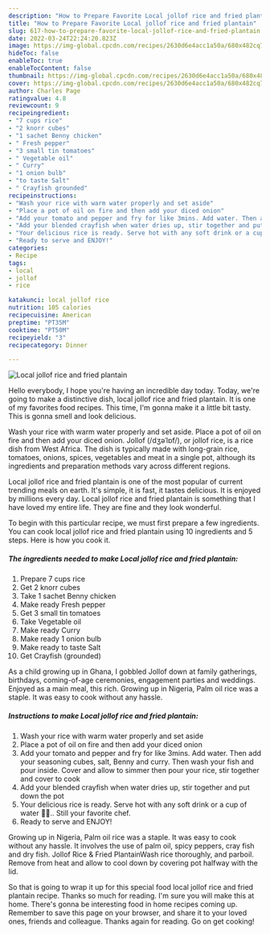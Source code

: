 ```yaml
---
description: "How to Prepare Favorite Local jollof rice and fried plantain"
title: "How to Prepare Favorite Local jollof rice and fried plantain"
slug: 617-how-to-prepare-favorite-local-jollof-rice-and-fried-plantain
date: 2022-03-24T22:24:20.823Z
image: https://img-global.cpcdn.com/recipes/2630d6e4acc1a50a/680x482cq70/local-jollof-rice-and-fried-plantain-recipe-main-photo.jpg
hideToc: false
enableToc: true
enableTocContent: false
thumbnail: https://img-global.cpcdn.com/recipes/2630d6e4acc1a50a/680x482cq70/local-jollof-rice-and-fried-plantain-recipe-main-photo.jpg
cover: https://img-global.cpcdn.com/recipes/2630d6e4acc1a50a/680x482cq70/local-jollof-rice-and-fried-plantain-recipe-main-photo.jpg
author: Charles Page
ratingvalue: 4.8
reviewcount: 9
recipeingredient:
- "7 cups rice"
- "2 knorr cubes"
- "1 sachet Benny chicken"
- " Fresh pepper"
- "3 small tin tomatoes"
- " Vegetable oil"
- " Curry"
- "1 onion bulb"
- "to taste Salt"
- " Crayfish grounded"
recipeinstructions:
- "Wash your rice with warm water properly and set aside"
- "Place a pot of oil on fire and then add your diced onion"
- "Add your tomato and pepper and fry for like 3mins. Add water. Then add your seasoning cubes, salt, Benny and curry. Then wash your fish and pour inside. Cover and allow to simmer then pour your rice, stir together and cover to cook"
- "Add your blended crayfish when water dries up, stir together and put down the pot"
- "Your delicious rice is ready. Serve hot with any soft drink or a cup of water 🙌🙌.. Still your favorite chef."
- "Ready to serve and ENJOY!"
categories:
- Recipe
tags:
- local
- jollof
- rice

katakunci: local jollof rice 
nutrition: 105 calories
recipecuisine: American
preptime: "PT35M"
cooktime: "PT50M"
recipeyield: "3"
recipecategory: Dinner

---
```



![Local jollof rice and fried plantain](https://img-global.cpcdn.com/recipes/2630d6e4acc1a50a/680x482cq70/local-jollof-rice-and-fried-plantain-recipe-main-photo.jpg)

Hello everybody, I hope you're having an incredible day today. Today, we're going to make a distinctive dish, local jollof rice and fried plantain. It is one of my favorites food recipes. This time, I'm gonna make it a little bit tasty. This is gonna smell and look delicious.

Wash your rice with warm water properly and set aside. Place a pot of oil on fire and then add your diced onion. Jollof (/dʒəˈlɒf/), or jollof rice, is a rice dish from West Africa. The dish is typically made with long-grain rice, tomatoes, onions, spices, vegetables and meat in a single pot, although its ingredients and preparation methods vary across different regions.

Local jollof rice and fried plantain is one of the most popular of current trending meals on earth. It's simple, it is fast, it tastes delicious. It is enjoyed by millions every day. Local jollof rice and fried plantain is something that I have loved my entire life. They are fine and they look wonderful.


To begin with this particular recipe, we must first prepare a few ingredients. You can cook local jollof rice and fried plantain using 10 ingredients and 5 steps. Here is how you cook it.

<!--inarticleads1-->

##### The ingredients needed to make Local jollof rice and fried plantain:

1. Prepare 7 cups rice
1. Get 2 knorr cubes
1. Take 1 sachet Benny chicken
1. Make ready  Fresh pepper
1. Get 3 small tin tomatoes
1. Take  Vegetable oil
1. Make ready  Curry
1. Make ready 1 onion bulb
1. Make ready to taste Salt
1. Get  Crayfish (grounded)


As a child growing up in Ghana, I gobbled Jollof down at family gatherings, birthdays, coming-of-age ceremonies, engagement parties and weddings. Enjoyed as a main meal, this rich. Growing up in Nigeria, Palm oil rice was a staple. It was easy to cook without any hassle. 

<!--inarticleads2-->

##### Instructions to make Local jollof rice and fried plantain:

1. Wash your rice with warm water properly and set aside
1. Place a pot of oil on fire and then add your diced onion
1. Add your tomato and pepper and fry for like 3mins. Add water. Then add your seasoning cubes, salt, Benny and curry. Then wash your fish and pour inside. Cover and allow to simmer then pour your rice, stir together and cover to cook
1. Add your blended crayfish when water dries up, stir together and put down the pot
1. Your delicious rice is ready. Serve hot with any soft drink or a cup of water 🙌🙌.. Still your favorite chef.
1. Ready to serve and ENJOY!

Growing up in Nigeria, Palm oil rice was a staple. It was easy to cook without any hassle. It involves the use of palm oil, spicy peppers, cray fish and dry fish. Jollof Rice &amp; Fried PlantainWash rice thoroughly, and parboil. Remove from heat and allow to cool down by covering pot halfway with the lid. 

So that is going to wrap it up for this special food local jollof rice and fried plantain recipe. Thanks so much for reading. I'm sure you will make this at home. There's gonna be interesting food in home recipes coming up. Remember to save this page on your browser, and share it to your loved ones, friends and colleague. Thanks again for reading. Go on get cooking!
